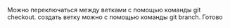 Можно переключаться между ветками с помощью команды git checkout. 
создать ветку можно с помощью команды git branch. 
Готово